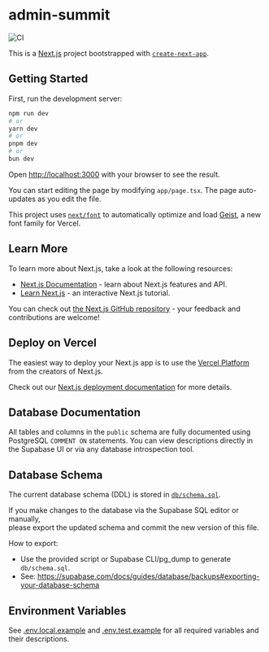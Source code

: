# admin-summit

![CI](https://github.com/oldrefery/summit-backend/actions/workflows/tests.yml/badge.svg)

This is a [Next.js](https://nextjs.org) project bootstrapped with [`create-next-app`](https://nextjs.org/docs/app/api-reference/cli/create-next-app).

## Getting Started

First, run the development server:

```bash
npm run dev
# or
yarn dev
# or
pnpm dev
# or
bun dev
```

Open [http://localhost:3000](http://localhost:3000) with your browser to see the result.

You can start editing the page by modifying `app/page.tsx`. The page auto-updates as you edit the file.

This project uses [`next/font`](https://nextjs.org/docs/app/building-your-application/optimizing/fonts) to automatically optimize and load [Geist](https://vercel.com/font), a new font family for Vercel.

## Learn More

To learn more about Next.js, take a look at the following resources:

- [Next.js Documentation](https://nextjs.org/docs) - learn about Next.js features and API.
- [Learn Next.js](https://nextjs.org/learn) - an interactive Next.js tutorial.

You can check out [the Next.js GitHub repository](https://github.com/vercel/next.js) - your feedback and contributions are welcome!

## Deploy on Vercel

The easiest way to deploy your Next.js app is to use the [Vercel Platform](https://vercel.com/new?utm_medium=default-template&filter=next.js&utm_source=create-next-app&utm_campaign=create-next-app-readme) from the creators of Next.js.

Check out our [Next.js deployment documentation](https://nextjs.org/docs/app/building-your-application/deploying) for more details.

## Database Documentation

All tables and columns in the `public` schema are fully documented using PostgreSQL `COMMENT ON` statements. You can view descriptions directly in the Supabase UI or via any database introspection tool.

## Database Schema

The current database schema (DDL) is stored in [`db/schema.sql`](db/schema.sql).

If you make changes to the database via the Supabase SQL editor or manually,  
please export the updated schema and commit the new version of this file.

How to export:  
- Use the provided script or Supabase CLI/pg_dump to generate `db/schema.sql`.
- See: https://supabase.com/docs/guides/database/backups#exporting-your-database-schema

## Environment Variables

See [.env.local.example](./.env.local.example) and [.env.test.example](./.env.test.example) for all required variables and their descriptions.
